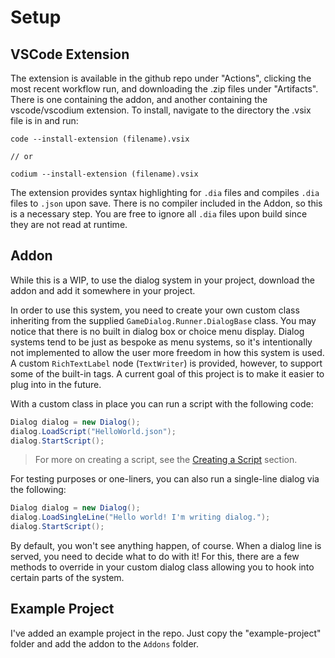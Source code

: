 # Setup

## VSCode Extension

The extension is available in the github repo under "Actions", clicking the most recent workflow run, and downloading the .zip files under "Artifacts". There is one containing the addon, and another containing the vscode/vscodium extension. To install, navigate to the directory the .vsix file is in and run:

```
code --install-extension (filename).vsix

// or

codium --install-extension (filename).vsix
```

The extension provides syntax highlighting for `.dia` files and compiles `.dia` files to `.json` upon save. There is no compiler included in the Addon, so this is a necessary step. You are free to ignore all `.dia` files upon build since they are not read at runtime.

## Addon

While this is a WIP, to use the dialog system in your project, download the addon and add it somewhere in your project. 

In order to use this system, you need to create your own custom class inheriting from the supplied `GameDialog.Runner.DialogBase` class. You may notice that there is no built in dialog box or choice menu display. Dialog systems tend to be just as bespoke as menu systems, so it's intentionally not implemented to allow the user more freedom in how this system is used. A custom `RichTextLabel` node (`TextWriter`) is provided, however, to support some of the built-in tags. A current goal of this project is to make it easier to plug into in the future.

With a custom class in place you can run a script with the following code:

```csharp
Dialog dialog = new Dialog();
dialog.LoadScript("HelloWorld.json");
dialog.StartScript();
```

> For more on creating a script, see the [Creating a Script](./Scripts.md) section.

For testing purposes or one-liners, you can also run a single-line dialog via the following:

```csharp
Dialog dialog = new Dialog();
dialog.LoadSingleLine("Hello world! I'm writing dialog.");
dialog.StartScript();
```

By default, you won't see anything happen, of course. When a dialog line is served, you need to decide what to do with it! For this, there are a few methods to override in your custom dialog class allowing you to hook into certain parts of the system.

## Example Project

I've added an example project in the repo. Just copy the "example-project" folder and add the addon to the `Addons` folder.